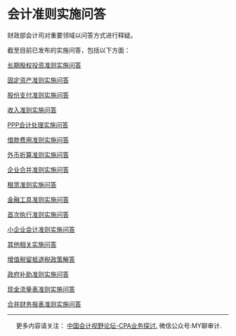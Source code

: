 ﻿会计准则实施问答
========

  

财政部会计司对重要领域以问答方式进行释疑。

截至目前已发布的实施问答，包括以下方面：

[长期股权投资准则实施问答](docs/1.0/141.md)

[固定资产准则实施问答](docs/1.0/142.md)

[股份支付准则实施问答](docs/1.0/143.md)

[收入准则实施问答](docs/1.0/145.md)

[PPP会计处理实施问答](docs/1.0/146.md)

[借款费用准则实施问答](docs/1.0/147.md)

[外币折算准则实施问答](docs/1.0/148.md)

[企业合并准则实施问答](docs/1.0/149.md)

[租赁准则实施问答](docs/1.0/150.md)

[金融工具准则实施问答](docs/1.0/151.md)

[首次执行准则实施问答](docs/1.0/152.md)

[小企业会计准则实施问答](docs/1.0/153.md)

[其他相关实施问答](docs/1.0/154.md)

[增值税留抵退税政策解答](docs/1.0/253.md)

[政府补助准则实施问答](docs/1.0/263.md)

[现金流量表准则实施问答](docs/1.0/264.md)

[合并财务报表准则实施问答](docs/1.0/265.md)

* * *

     更多内容请关注： [中国会计视野论坛-CPA业务探讨.](https://bbs.esnai.com/thread-5354530-1-3.html) 微信公众号:MY聊审计.